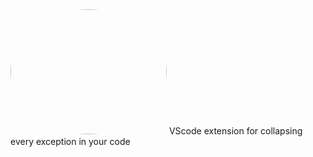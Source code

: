 <img style="border-radius:50%" src="https://user-images.githubusercontent.com/61390950/133910001-c902e3f1-c356-427e-9981-a90b65433de5.png" width="250" height="200" />
VScode extension for collapsing every exception in your code  
  
